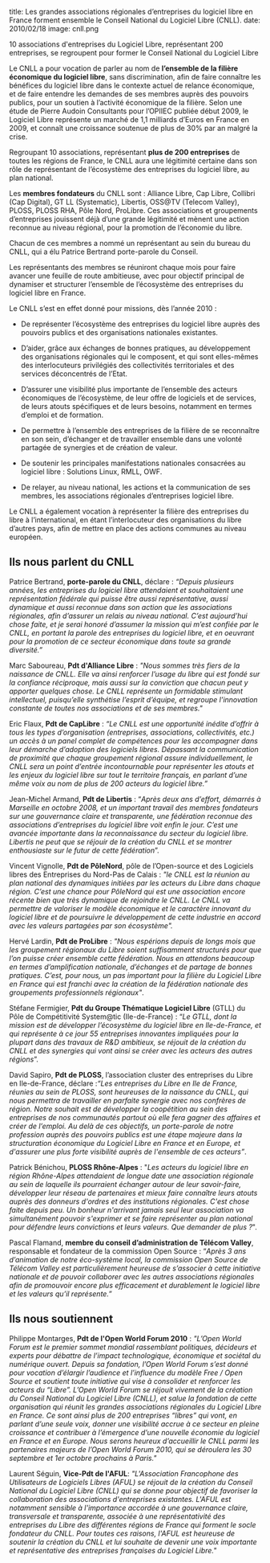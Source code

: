 title: Les grandes associations régionales d’entreprises du logiciel libre en France forment ensemble le Conseil National du Logiciel Libre (CNLL).
date: 2010/02/18
image: cnll.png

10 associations d'entreprises du Logiciel Libre, représentant 200
entreprises, se regroupent pour former le Conseil National du Logiciel
Libre

Le CNLL a pour vocation de parler au nom de **l’ensemble de la filière
économique du logiciel libre**, sans discrimination, afin de faire
connaître les bénéfices du logiciel libre dans le contexte actuel de
relance économique, et de faire entendre les demandes de ses membres
auprès des pouvoirs publics, pour un soutien à l’activité économique de
la filière. Selon une étude de Pierre Audoin Consultants pour l’OPIIEC
publiée début 2009, le Logiciel Libre représente un marché de 1,1
milliards d’Euros en France en 2009, et connaît une croissance soutenue
de plus de 30% par an malgré la crise.

Regroupant 10 associations, représentant **plus de 200 entreprises** de
toutes les régions de France, le CNLL aura une légitimité certaine dans
son rôle de représentant de l’écosystème des entreprises du logiciel
libre, au plan national.

Les **membres fondateurs** du CNLL sont : Alliance Libre, Cap Libre,
Collibri (Cap Digital), GT LL (Systematic), Libertis, OSS@TV (Telecom
Valley), PLOSS, PLOSS RHA, Pôle Nord, ProLibre. Ces associations et
groupements d’entreprises jouissent déjà d’une grande légitimité et
mènent une action reconnue au niveau régional, pour la promotion de
l’économie du libre.

Chacun de ces membres a nommé un représentant au sein du bureau du CNLL,
qui a élu Patrice Bertrand porte-parole du Conseil.

Les représentants des membres se réuniront chaque mois pour faire
avancer une feuille de route ambitieuse, avec pour objectif principal de
dynamiser et structurer l’ensemble de l’écosystème des entreprises du
logiciel libre en France.

Le CNLL s’est en effet donné pour missions, dès l’année 2010 :

-   De représenter l’écosystème des entreprises du logiciel libre auprès
    des pouvoirs publics et des organisations nationales existantes.

-   D’aider, grâce aux échanges de bonnes pratiques, au développement
    des organisations régionales qui le composent, et qui sont
    elles-mêmes des interlocuteurs privilégiés des collectivités
    territoriales et des services déconcentrés de l’Etat.

-   D’assurer une visibilité plus importante de l’ensemble des acteurs
    économiques de l’écosystème, de leur offre de logiciels et de
    services, de leurs atouts spécifiques et de leurs besoins, notamment
    en termes d’emploi et de formation.

-   De permettre à l’ensemble des entreprises de la filière de se
    reconnaître en son sein, d’échanger et de travailler ensemble dans
    une volonté partagée de synergies et de création de valeur.

-   De soutenir les principales manifestations nationales consacrées au
    logiciel libre : Solutions Linux, RMLL, OWF.

-   De relayer, au niveau national, les actions et la communication de
    ses membres, les associations régionales d’entreprises logiciel
    libre.

Le CNLL a également vocation à représenter la filière des entreprises du
libre à l’international, en étant l’interlocuteur des organisations du
libre d’autres pays, afin de mettre en place des actions communes au
niveau européen.

## Ils nous parlent du CNLL

Patrice Bertrand, **porte-parole du CNLL**, déclare : *“Depuis plusieurs
années, les entreprises du logiciel libre attendaient et souhaitaient
une représentation fédérale qui puisse être aussi représentative, aussi
dynamique et aussi reconnue dans son action que les associations
régionales, afin d’assurer un relais au niveau national. C’est
aujourd’hui chose faite, et je serai honoré d’assumer la mission qui
m’est confiée par le CNLL, en portant la parole des entreprises du
logiciel libre, et en oeuvrant pour la promotion de ce secteur
économique dans toute sa grande diversité.”*

Marc Saboureau, **Pdt d'Alliance Libre** : *"Nous sommes très fiers de
la naissance de CNLL. Elle va ainsi renforcer l’usage du libre qui est
fondé sur la confiance réciproque, mais aussi sur la conviction que
chacun peut y apporter quelques chose. Le CNLL représente un formidable
stimulant intellectuel, puisqu’elle synthétise l’esprit d’équipe, et
regroupe l’innovation constante de toutes nos associations et de ses
membres."*

Eric Flaux, **Pdt de CapLibre** : *“Le CNLL est une opportunité inédite
d’offrir à tous les types d’organisation (entreprises, associations,
collectivités, etc.) un accès à un panel complet de compétences pour les
accompagner dans leur démarche d’adoption des logiciels libres.
Dépassant la communication de proximité que chaque groupement régional
assure individuellement, le CNLL sera un point d’entrée incontournable
pour représenter les atouts et les enjeux du logiciel libre sur tout le
territoire français, en parlant d’une même voix au nom de plus de 200
acteurs du logiciel libre.”*

Jean-Michel Armand, **Pdt de Libertis** : “*Après deux ans d’effort,
démarrés à Marseille en octobre 2008, et un important travail des
membres fondateurs sur une gouvernance claire et transparente, une
fédération reconnue des associations d’entreprises du logiciel libre
voit enfin le jour. C’est une avancée importante dans la reconnaissance
du secteur du logiciel libre. Libertis ne peut que se réjouir de la
création du CNLL et se montrer enthousiaste sur le futur de cette
fédération*”.

Vincent Vignolle, **Pdt de PôleNord**, pôle de l’Open-source et des
Logiciels libres des Entreprises du Nord-Pas de Calais : *"le CNLL est
la réunion au plan national des dynamiques initiées par les acteurs du
Libre dans chaque région. C’est une chance pour PôleNord qui est une
association encore récente bien que très dynamique de rejoindre le CNLL.
Le CNLL va permettre de valoriser le modèle économique et le caractère
innovant du logiciel libre et de poursuivre le développement de cette
industrie en accord avec les valeurs partagées par son écosystème".*

Hervé Lardin, **Pdt de ProLibre** : *"Nous espérions depuis de longs
mois que les groupement régionaux du Libre soient suffisamment
structurés pour que l’on puisse créer ensemble cette fédération. Nous en
attendons beaucoup en termes d’amplification nationale, d’échanges et de
partage de bonnes pratiques. C’est, pour nous, un pas important pour la
filière du Logiciel Libre en France qui est franchi avec la création de
la fédération nationale des groupements professionnels régionaux"*.

Stéfane Fermigier, **Pdt du Groupe Thématique Logiciel Libre** (GTLL) du
Pôle de Compétitivité System@tic (Ile-de-France) : “*Le GTLL, dont la
mission est de développer l’écosystème du logiciel libre en
Ile-de-France, et qui représente à ce jour 55 entreprises innovantes
impliquées pour la plupart dans des travaux de R&D ambitieux, se réjouit
de la création du CNLL et des synergies qui vont ainsi se créer avec les
acteurs des autres régions*”.

David Sapiro, **Pdt de PLOSS**, l’association cluster des entreprises du
Libre en Ile-de-France, déclare :*“Les entreprises du Libre en Ile de
France, réunies au sein de PLOSS, sont heureuses de la naissance du
CNLL, qui nous permettra de travailler en parfaite synergie avec nos
confrères de région. Notre souhait est de développer la coopétition au
sein des entreprises de nos communautés partout où elle fera gagner des
affaires et créer de l’emploi. Au delà de ces objectifs, un porte-parole
de notre profession auprès des pouvoirs publics est une étape majeure
dans la structuration économique du Logiciel Libre en France et en
Europe, et d'assurer une plus forte visibilité auprès de l'ensemble de
ces acteurs”*.

Patrick Bénichou, **PLOSS Rhône-Alpes** : "*Les acteurs du logiciel
libre en région Rhône-Alpes attendaient de longue date une association
régionale au sein de laquelle ils pourraient échanger autour de leur
savoir-faire, développer leur réseau de partenaires et mieux faire
connaître leurs atouts auprès des donneurs d'ordres et des institutions
régionales. C'est chose faite depuis peu. Un bonheur n'arrivant jamais
seul leur association va simultanément pouvoir s'exprimer et se faire
représenter au plan national pour défendre leurs convictions et leurs
valeurs. Que demander de plus ?*".

Pascal Flamand, **membre du conseil d’administration de Télécom
Valley**, responsable et fondateur de la commission Open Source :
“*Après 3 ans d’animation de notre éco-système local, la commission Open
Source de Télécom Valley est particulièrement heureuse de s’associer à
cette initiative nationale et de pouvoir collaborer avec les autres
associations régionales afin de promouvoir encore plus efficacement et
durablement le logiciel libre et les valeurs qu’il représente.*”

## Ils nous soutiennent

Philippe Montarges, **Pdt de l'Open World Forum 2010** : *"L’Open World
Forum est le premier sommet mondial rassemblant politiques, décideurs et
experts pour débattre de l’impact technologique, économique et sociétal
du numérique ouvert. Depuis sa fondation, l’Open World Forum s’est donné
pour vocation d’élargir l’audience et l’influence du modèle Free / Open
Source et soutient toute initiative qui vise à consolider et renforcer
les acteurs du “Libre”. L’Open World Forum se réjouit vivement de la
création du Conseil National du Logiciel Libre (CNLL), et salue la
fondation de cette organisation qui réunit les grandes associations
régionales du Logiciel Libre en France. Ce sont ainsi plus de 200
entreprises “libres” qui vont, en parlant d’une seule voix, donner une
visibilité accrue à ce secteur en pleine croissance et contribuer à
l’émergence d’une nouvelle économie du logiciel en France et en Europe.
Nous serons heureux d’accueillir le CNLL parmi les partenaires majeurs
de l’Open World Forum 2010, qui se déroulera les 30 septembre et 1er
octobre prochains à Paris."*

Laurent Séguin, **Vice-Pdt de l'AFUL**: *"L'Association Francophone des
Utilisateurs de Logiciels Libres (AFUL) se réjouit de la création du
Conseil National du Logiciel Libre (CNLL) qui se donne pour objectif de
favoriser la collaboration des associations d'entreprises existantes.
L'AFUL est notamment sensible à l'importance accordée à une gouvernance
claire, transversale et transparente, associée à une représentativité
des entreprises du Libre des différentes régions de France qui forment
le socle fondateur du CNLL. Pour toutes ces raisons, l'AFUL est heureuse
de soutenir la création du CNLL et lui souhaite de devenir une voix
importante et représentative des entreprises françaises du Logiciel
Libre."*
